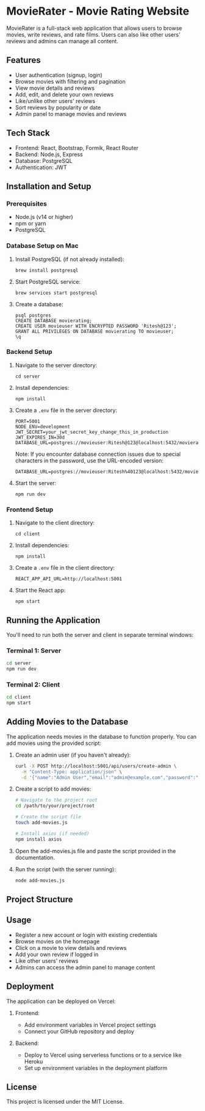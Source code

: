 # MovieRater - Movie Rating Website

MovieRater is a full-stack web application that allows users to browse movies, write reviews, and rate films. Users can also like other users' reviews and admins can manage all content.

## Features

- User authentication (signup, login)
- Browse movies with filtering and pagination
- View movie details and reviews
- Add, edit, and delete your own reviews
- Like/unlike other users' reviews
- Sort reviews by popularity or date
- Admin panel to manage movies and reviews

## Tech Stack

- Frontend: React, Bootstrap, Formik, React Router
- Backend: Node.js, Express
- Database: PostgreSQL
- Authentication: JWT

## Installation and Setup

### Prerequisites

- Node.js (v14 or higher)
- npm or yarn
- PostgreSQL

### Database Setup on Mac

1. Install PostgreSQL (if not already installed):
   ```
   brew install postgresql
   ```

2. Start PostgreSQL service:
   ```
   brew services start postgresql
   ```

3. Create a database:
   ```
   psql postgres
   CREATE DATABASE movierating;
   CREATE USER movieuser WITH ENCRYPTED PASSWORD 'Ritesh@123';
   GRANT ALL PRIVILEGES ON DATABASE movierating TO movieuser;
   \q
   ```

### Backend Setup

1. Navigate to the server directory:
   ```
   cd server
   ```

2. Install dependencies:
   ```
   npm install
   ```

3. Create a `.env` file in the server directory:
   ```
   PORT=5001
   NODE_ENV=development
   JWT_SECRET=your_jwt_secret_key_change_this_in_production
   JWT_EXPIRES_IN=30d
   DATABASE_URL=postgres://movieuser:Ritesh@123@localhost:5432/movierating
   ```
   
   Note: If you encounter database connection issues due to special characters in the password, use the URL-encoded version:
   ```
   DATABASE_URL=postgres://movieuser:Ritesh%40123@localhost:5432/movierating
   ```

4. Start the server:
   ```
   npm run dev
   ```

### Frontend Setup

1. Navigate to the client directory:
   ```
   cd client
   ```

2. Install dependencies:
   ```
   npm install
   ```

3. Create a `.env` file in the client directory:
   ```
   REACT_APP_API_URL=http://localhost:5001
   ```

4. Start the React app:
   ```
   npm start
   ```

## Running the Application

You'll need to run both the server and client in separate terminal windows:

### Terminal 1: Server
```bash
cd server
npm run dev
```

### Terminal 2: Client
```bash
cd client
npm start
```

## Adding Movies to the Database

The application needs movies in the database to function properly. You can add movies using the provided script:

1. Create an admin user (if you haven't already):
   ```bash
   curl -X POST http://localhost:5001/api/users/create-admin \
     -H "Content-Type: application/json" \
     -d '{"name":"Admin User","email":"admin@example.com","password":"Admin123"}'
   ```

2. Create a script to add movies:
   ```bash
   # Navigate to the project root
   cd /path/to/your/project/root
   
   # Create the script file
   touch add-movies.js
   
   # Install axios (if needed)
   npm install axios
   ```

3. Open the add-movies.js file and paste the script provided in the documentation.

4. Run the script (with the server running):
   ```bash
   node add-movies.js
   ```

## Project Structure

## Usage

- Register a new account or login with existing credentials
- Browse movies on the homepage
- Click on a movie to view details and reviews
- Add your own review if logged in
- Like other users' reviews
- Admins can access the admin panel to manage content

## Deployment

The application can be deployed on Vercel:

1. Frontend:
   - Add environment variables in Vercel project settings
   - Connect your GitHub repository and deploy

2. Backend:
   - Deploy to Vercel using serverless functions or to a service like Heroku
   - Set up environment variables in the deployment platform

## License

This project is licensed under the MIT License. 